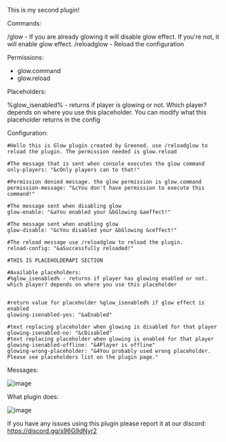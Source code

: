 This is my second plugin!

Commands:

/glow - If you are already glowing it will disable glow effect. If you're not, it will enable glow effect.
/reloadglow - Reload the configuration

Permissions:

- glow.command
- glow.reload

Placeholders:

%glow_isenabled% - returns if player is glowing or not. Which player? depends on where you use this placeholder. You can modify what this placeholder returns in the config

Configuration:
```
#Hello this is Glow plugin created by Greened. use /reloadglow to reload the plugin. The permission needed is glow.reload

#The message that is sent when console executes the glow command
only-players: "&cOnly players can to that!"

#Permission denied message. the glow permission is glow.command
permission-message: "&cYou don't have permission to execute this command!"

#The message sent when disabling glow
glow-enable: "&aYou enabled your &bGlowing &aeffect!"

#The message sent when enabling glow
glow-disable: "&cYou disabled your &bGlowing &ceffect!"

#The reload message use /reloadglow to reload the plugin.
reload-config: "&aSuccessfully reloaded!"

#THIS IS PLACEHOLDERAPI SECTION

#Available placeholders:
#%glow_isenabled% - returns if player has glowing enabled or not. which player? depends on where you use this placeholder


#return value for placeholder %glow_isenabled% if glow effect is enabled
glowing-isenabled-yes: "&aEnabled"

#text replacing placeholder when glowing is disabled for that player
glowing-isenabled-no: "&cDisabled"
#text replacing placeholder when glowing is enabled for that player
glowing-isenabled-offline: "&4Player is offline"
glowing-wrong-placeholder: "&4You probably used wrong placeholder. Please see placeholders list on the plugin page."
 ```

Messages:

![image](https://github.com/GreenedDev/Glow/assets/108997309/308cc998-5c66-4a0a-8df8-659a880b4b3d)

What plugin does:

![image](https://github.com/GreenedDev/Glow/assets/108997309/0c7b58f9-2cd1-484d-b72a-3730b62639f7)


If you have any issues using this plugin please report it at our discord: https://discord.gg/s96G9dNyr2
